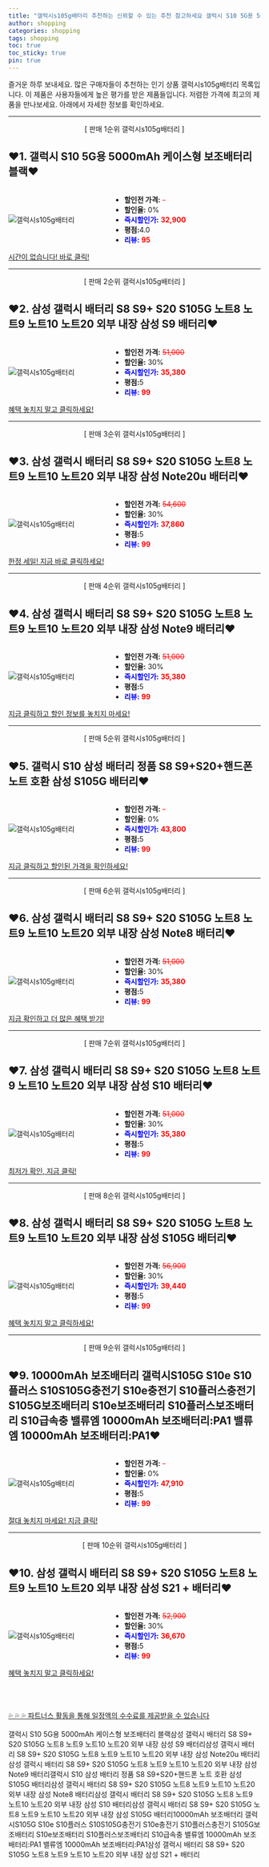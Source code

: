 ```yaml
---
title: "갤럭시s105g배터리 추천하는 신뢰할 수 있는 추천 참고하세요 갤럭시 S10 5G용 5000mAh 케이스형"
author: shopping
categories: shopping
tags: shopping
toc: true
toc_sticky: true
pin: true
---
```

즐거운 하루 보내세요. 많은 구매자들이 추천하는 인기 상품 갤럭시s105g배터리 목록입니다. 이 제품은 사용자들에게 높은 평가를 받은 제품들입니다. 저렴한 가격에 최고의 제품을 만나보세요. 아래에서 자세한 정보를 확인하세요.

---
<p class="toplist" style="margin: 0 auto; display: block; width: fit-content;">[ 판매 1순위 갤럭시s105g배터리 ]</p>

<h2><strong>❤️1. 갤럭시 S10 5G용 5000mAh 케이스형 보조배터리 블랙❤️</strong></h2>

<div style="display: flex; align-items: center;">
    <div style="flex: 0.4;">
        <img src="https://thumbnail9.coupangcdn.com/thumbnails/remote/230x230ex/image/retail/images/2020/02/06/11/9/9792f656-5ecc-4119-9045-a9c704045574.jpg" alt="갤럭시s105g배터리" style="max-width: 100%;">
    </div>
    <div style="flex: 0.6; margin-left: 10px;">
        <ul>
            <li><strong>할인전 가격:</strong> <del style="color: red;">-</del></li>
            <li><strong>할인율:</strong> 0%</li>
            <li><span style='color:blue'><strong>즉시할인가:</strong></span> <span style='color:red'><strong>32,900</strong></span></li>
            <li><strong>평점:</strong>4.0</li>
            <li><span style='color:blue'><strong>리뷰:</strong></span> <span style='color:red'><strong>95</strong></span></li>
        </ul>
    </div>
</div>
<div class="center">
    <a href="https://William4Davisa.github.io?lptag=AF9450613&subid=githubio&pageKey=1418602901&traceid=V0-153&itemId=2233731962&vendorItemId=70231299716" class="myButton">
        시간이 없습니다! 바로 클릭!
    </a>
</div>


---
<p class="toplist" style="margin: 0 auto; display: block; width: fit-content;">[ 판매 2순위 갤럭시s105g배터리 ]</p>

<h2><strong>❤️2. 삼성 갤럭시 배터리 S8 S9+ S20 S105G 노트8 노트9 노트10 노트20 외부 내장 삼성 S9 배터리❤️</strong></h2>

<div style="display: flex; align-items: center;">
    <div style="flex: 0.4;">
        <img src="https://thumbnail6.coupangcdn.com/thumbnails/remote/230x230ex/image/vendor_inventory/dbae/671f985047b64d86a8c87f11eeb2e57d1ab913e6ee91d7ecbc306108ed69.jpg" alt="갤럭시s105g배터리" style="max-width: 100%;">
    </div>
    <div style="flex: 0.6; margin-left: 10px;">
        <ul>
            <li><strong>할인전 가격:</strong> <del style="color: red;">51,000</del></li>
            <li><strong>할인율:</strong> 30%</li>
            <li><span style='color:blue'><strong>즉시할인가:</strong></span> <span style='color:red'><strong>35,380</strong></span></li>
            <li><strong>평점:</strong>5</li>
            <li><span style='color:blue'><strong>리뷰:</strong></span> <span style='color:red'><strong>99</strong></span></li>
        </ul>
    </div>
</div>
<div class="center">
    <a href="https://William4Davisa.github.io?lptag=AF9450613&subid=githubio&pageKey=7870674280&traceid=V0-153&itemId=21499894705&vendorItemId=88553496052" class="myButton">
        혜택 놓치지 말고 클릭하세요!
    </a>
</div>


---
<p class="toplist" style="margin: 0 auto; display: block; width: fit-content;">[ 판매 3순위 갤럭시s105g배터리 ]</p>

<h2><strong>❤️3. 삼성 갤럭시 배터리 S8 S9+ S20 S105G 노트8 노트9 노트10 노트20 외부 내장 삼성 Note20u 배터리❤️</strong></h2>

<div style="display: flex; align-items: center;">
    <div style="flex: 0.4;">
        <img src="https://thumbnail6.coupangcdn.com/thumbnails/remote/230x230ex/image/vendor_inventory/dbae/671f985047b64d86a8c87f11eeb2e57d1ab913e6ee91d7ecbc306108ed69.jpg" alt="갤럭시s105g배터리" style="max-width: 100%;">
    </div>
    <div style="flex: 0.6; margin-left: 10px;">
        <ul>
            <li><strong>할인전 가격:</strong> <del style="color: red;">54,600</del></li>
            <li><strong>할인율:</strong> 30%</li>
            <li><span style='color:blue'><strong>즉시할인가:</strong></span> <span style='color:red'><strong>37,860</strong></span></li>
            <li><strong>평점:</strong>5</li>
            <li><span style='color:blue'><strong>리뷰:</strong></span> <span style='color:red'><strong>99</strong></span></li>
        </ul>
    </div>
</div>
<div class="center">
    <a href="https://William4Davisa.github.io?lptag=AF9450613&subid=githubio&pageKey=7870674280&traceid=V0-153&itemId=21499894714&vendorItemId=88553496108" class="myButton">
        한정 세일! 지금 바로 클릭하세요!
    </a>
</div>


---
<p class="toplist" style="margin: 0 auto; display: block; width: fit-content;">[ 판매 4순위 갤럭시s105g배터리 ]</p>

<h2><strong>❤️4. 삼성 갤럭시 배터리 S8 S9+ S20 S105G 노트8 노트9 노트10 노트20 외부 내장 삼성 Note9 배터리❤️</strong></h2>

<div style="display: flex; align-items: center;">
    <div style="flex: 0.4;">
        <img src="https://thumbnail6.coupangcdn.com/thumbnails/remote/230x230ex/image/vendor_inventory/dbae/671f985047b64d86a8c87f11eeb2e57d1ab913e6ee91d7ecbc306108ed69.jpg" alt="갤럭시s105g배터리" style="max-width: 100%;">
    </div>
    <div style="flex: 0.6; margin-left: 10px;">
        <ul>
            <li><strong>할인전 가격:</strong> <del style="color: red;">51,000</del></li>
            <li><strong>할인율:</strong> 30%</li>
            <li><span style='color:blue'><strong>즉시할인가:</strong></span> <span style='color:red'><strong>35,380</strong></span></li>
            <li><strong>평점:</strong>5</li>
            <li><span style='color:blue'><strong>리뷰:</strong></span> <span style='color:red'><strong>99</strong></span></li>
        </ul>
    </div>
</div>
<div class="center">
    <a href="https://William4Davisa.github.io?lptag=AF9450613&subid=githubio&pageKey=7870674280&traceid=V0-153&itemId=21499894713&vendorItemId=88553496100" class="myButton">
        지금 클릭하고 할인 정보를 놓치지 마세요!
    </a>
</div>


---
<p class="toplist" style="margin: 0 auto; display: block; width: fit-content;">[ 판매 5순위 갤럭시s105g배터리 ]</p>

<h2><strong>❤️5. 갤럭시 S10 삼성 배터리 정품 S8 S9+S20+핸드폰 노트 호환 삼성 S105G 배터리❤️</strong></h2>

<div style="display: flex; align-items: center;">
    <div style="flex: 0.4;">
        <img src="https://thumbnail9.coupangcdn.com/thumbnails/remote/230x230ex/image/vendor_inventory/7c15/eefc9c8cafd75c7f07b25cde922c62ee019e05fd457544919a87d5cec7b3.jpg" alt="갤럭시s105g배터리" style="max-width: 100%;">
    </div>
    <div style="flex: 0.6; margin-left: 10px;">
        <ul>
            <li><strong>할인전 가격:</strong> <del style="color: red;">-</del></li>
            <li><strong>할인율:</strong> 0%</li>
            <li><span style='color:blue'><strong>즉시할인가:</strong></span> <span style='color:red'><strong>43,800</strong></span></li>
            <li><strong>평점:</strong>5</li>
            <li><span style='color:blue'><strong>리뷰:</strong></span> <span style='color:red'><strong>99</strong></span></li>
        </ul>
    </div>
</div>
<div class="center">
    <a href="https://William4Davisa.github.io?lptag=AF9450613&subid=githubio&pageKey=8163279558&traceid=V0-153&itemId=23282622856&vendorItemId=90314912737" class="myButton">
        지금 클릭하고 할인된 가격을 확인하세요!
    </a>
</div>


---
<p class="toplist" style="margin: 0 auto; display: block; width: fit-content;">[ 판매 6순위 갤럭시s105g배터리 ]</p>

<h2><strong>❤️6. 삼성 갤럭시 배터리 S8 S9+ S20 S105G 노트8 노트9 노트10 노트20 외부 내장 삼성 Note8 배터리❤️</strong></h2>

<div style="display: flex; align-items: center;">
    <div style="flex: 0.4;">
        <img src="https://thumbnail6.coupangcdn.com/thumbnails/remote/230x230ex/image/vendor_inventory/dbae/671f985047b64d86a8c87f11eeb2e57d1ab913e6ee91d7ecbc306108ed69.jpg" alt="갤럭시s105g배터리" style="max-width: 100%;">
    </div>
    <div style="flex: 0.6; margin-left: 10px;">
        <ul>
            <li><strong>할인전 가격:</strong> <del style="color: red;">51,000</del></li>
            <li><strong>할인율:</strong> 30%</li>
            <li><span style='color:blue'><strong>즉시할인가:</strong></span> <span style='color:red'><strong>35,380</strong></span></li>
            <li><strong>평점:</strong>5</li>
            <li><span style='color:blue'><strong>리뷰:</strong></span> <span style='color:red'><strong>99</strong></span></li>
        </ul>
    </div>
</div>
<div class="center">
    <a href="https://William4Davisa.github.io?lptag=AF9450613&subid=githubio&pageKey=7870674280&traceid=V0-153&itemId=21499894712&vendorItemId=88553496095" class="myButton">
        지금 확인하고 더 많은 혜택 받기!
    </a>
</div>


---
<p class="toplist" style="margin: 0 auto; display: block; width: fit-content;">[ 판매 7순위 갤럭시s105g배터리 ]</p>

<h2><strong>❤️7. 삼성 갤럭시 배터리 S8 S9+ S20 S105G 노트8 노트9 노트10 노트20 외부 내장 삼성 S10 배터리❤️</strong></h2>

<div style="display: flex; align-items: center;">
    <div style="flex: 0.4;">
        <img src="https://thumbnail6.coupangcdn.com/thumbnails/remote/230x230ex/image/vendor_inventory/dbae/671f985047b64d86a8c87f11eeb2e57d1ab913e6ee91d7ecbc306108ed69.jpg" alt="갤럭시s105g배터리" style="max-width: 100%;">
    </div>
    <div style="flex: 0.6; margin-left: 10px;">
        <ul>
            <li><strong>할인전 가격:</strong> <del style="color: red;">51,000</del></li>
            <li><strong>할인율:</strong> 30%</li>
            <li><span style='color:blue'><strong>즉시할인가:</strong></span> <span style='color:red'><strong>35,380</strong></span></li>
            <li><strong>평점:</strong>5</li>
            <li><span style='color:blue'><strong>리뷰:</strong></span> <span style='color:red'><strong>99</strong></span></li>
        </ul>
    </div>
</div>
<div class="center">
    <a href="https://William4Davisa.github.io?lptag=AF9450613&subid=githubio&pageKey=7870674280&traceid=V0-153&itemId=21499894706&vendorItemId=88553496058" class="myButton">
        최저가 확인, 지금 클릭!
    </a>
</div>


---
<p class="toplist" style="margin: 0 auto; display: block; width: fit-content;">[ 판매 8순위 갤럭시s105g배터리 ]</p>

<h2><strong>❤️8. 삼성 갤럭시 배터리 S8 S9+ S20 S105G 노트8 노트9 노트10 노트20 외부 내장 삼성 S105G 배터리❤️</strong></h2>

<div style="display: flex; align-items: center;">
    <div style="flex: 0.4;">
        <img src="https://thumbnail6.coupangcdn.com/thumbnails/remote/230x230ex/image/vendor_inventory/dbae/671f985047b64d86a8c87f11eeb2e57d1ab913e6ee91d7ecbc306108ed69.jpg" alt="갤럭시s105g배터리" style="max-width: 100%;">
    </div>
    <div style="flex: 0.6; margin-left: 10px;">
        <ul>
            <li><strong>할인전 가격:</strong> <del style="color: red;">56,900</del></li>
            <li><strong>할인율:</strong> 30%</li>
            <li><span style='color:blue'><strong>즉시할인가:</strong></span> <span style='color:red'><strong>39,440</strong></span></li>
            <li><strong>평점:</strong>5</li>
            <li><span style='color:blue'><strong>리뷰:</strong></span> <span style='color:red'><strong>99</strong></span></li>
        </ul>
    </div>
</div>
<div class="center">
    <a href="https://William4Davisa.github.io?lptag=AF9450613&subid=githubio&pageKey=7870674280&traceid=V0-153&itemId=21499894710&vendorItemId=88553496077" class="myButton">
        혜택 놓치지 말고 클릭하세요!
    </a>
</div>


---
<p class="toplist" style="margin: 0 auto; display: block; width: fit-content;">[ 판매 9순위 갤럭시s105g배터리 ]</p>

<h2><strong>❤️9. 10000mAh 보조배터리 갤럭시S105G S10e S10플러스 S10S105G충전기 S10e충전기 S10플러스충전기 S105G보조배터리 S10e보조배터리 S10플러스보조배터리 S10급속충 밸류엠 10000mAh 보조배터리:PA1 밸류엠 10000mAh 보조배터리:PA1❤️</strong></h2>

<div style="display: flex; align-items: center;">
    <div style="flex: 0.4;">
        <img src="https://thumbnail9.coupangcdn.com/thumbnails/remote/230x230ex/image/vendor_inventory/3379/f8e1fa909b4ce4a570fd75889d1cd5b4b3f97a91aa8d6e432febca212f27.png" alt="갤럭시s105g배터리" style="max-width: 100%;">
    </div>
    <div style="flex: 0.6; margin-left: 10px;">
        <ul>
            <li><strong>할인전 가격:</strong> <del style="color: red;">-</del></li>
            <li><strong>할인율:</strong> 0%</li>
            <li><span style='color:blue'><strong>즉시할인가:</strong></span> <span style='color:red'><strong>47,910</strong></span></li>
            <li><strong>평점:</strong>5</li>
            <li><span style='color:blue'><strong>리뷰:</strong></span> <span style='color:red'><strong>99</strong></span></li>
        </ul>
    </div>
</div>
<div class="center">
    <a href="https://William4Davisa.github.io?lptag=AF9450613&subid=githubio&pageKey=7027120047&traceid=V0-153&itemId=17329095838&vendorItemId=84499760712" class="myButton">
        절대 놓치지 마세요! 지금 클릭!
    </a>
</div>


---
<p class="toplist" style="margin: 0 auto; display: block; width: fit-content;">[ 판매 10순위 갤럭시s105g배터리 ]</p>

<h2><strong>❤️10. 삼성 갤럭시 배터리 S8 S9+ S20 S105G 노트8 노트9 노트10 노트20 외부 내장 삼성 S21 + 배터리❤️</strong></h2>

<div style="display: flex; align-items: center;">
    <div style="flex: 0.4;">
        <img src="https://thumbnail6.coupangcdn.com/thumbnails/remote/230x230ex/image/vendor_inventory/dbae/671f985047b64d86a8c87f11eeb2e57d1ab913e6ee91d7ecbc306108ed69.jpg" alt="갤럭시s105g배터리" style="max-width: 100%;">
    </div>
    <div style="flex: 0.6; margin-left: 10px;">
        <ul>
            <li><strong>할인전 가격:</strong> <del style="color: red;">52,900</del></li>
            <li><strong>할인율:</strong> 30%</li>
            <li><span style='color:blue'><strong>즉시할인가:</strong></span> <span style='color:red'><strong>36,670</strong></span></li>
            <li><strong>평점:</strong>5</li>
            <li><span style='color:blue'><strong>리뷰:</strong></span> <span style='color:red'><strong>99</strong></span></li>
        </ul>
    </div>
</div>
<div class="center">
    <a href="https://William4Davisa.github.io?lptag=AF9450613&subid=githubio&pageKey=7870674280&traceid=V0-153&itemId=21499894716&vendorItemId=88553496124" class="myButton">
        혜택 놓치지 말고 클릭하세요!
    </a>
</div>

<br><br><br>[💦 💦 💦 파트너스 활동을 통해 일정액의 수수료를 제공받을 수 있습니다](https://link.coupang.com/a/bcpT2c)<br><br>갤럭시 S10 5G용 5000mAh 케이스형 보조배터리 블랙삼성 갤럭시 배터리 S8 S9+ S20 S105G 노트8 노트9 노트10 노트20 외부 내장 삼성 S9 배터리삼성 갤럭시 배터리 S8 S9+ S20 S105G 노트8 노트9 노트10 노트20 외부 내장 삼성 Note20u 배터리삼성 갤럭시 배터리 S8 S9+ S20 S105G 노트8 노트9 노트10 노트20 외부 내장 삼성 Note9 배터리갤럭시 S10 삼성 배터리 정품 S8 S9+S20+핸드폰 노트 호환 삼성 S105G 배터리삼성 갤럭시 배터리 S8 S9+ S20 S105G 노트8 노트9 노트10 노트20 외부 내장 삼성 Note8 배터리삼성 갤럭시 배터리 S8 S9+ S20 S105G 노트8 노트9 노트10 노트20 외부 내장 삼성 S10 배터리삼성 갤럭시 배터리 S8 S9+ S20 S105G 노트8 노트9 노트10 노트20 외부 내장 삼성 S105G 배터리10000mAh 보조배터리 갤럭시S105G S10e S10플러스 S10S105G충전기 S10e충전기 S10플러스충전기 S105G보조배터리 S10e보조배터리 S10플러스보조배터리 S10급속충 밸류엠 10000mAh 보조배터리:PA1 밸류엠 10000mAh 보조배터리:PA1삼성 갤럭시 배터리 S8 S9+ S20 S105G 노트8 노트9 노트10 노트20 외부 내장 삼성 S21 + 배터리